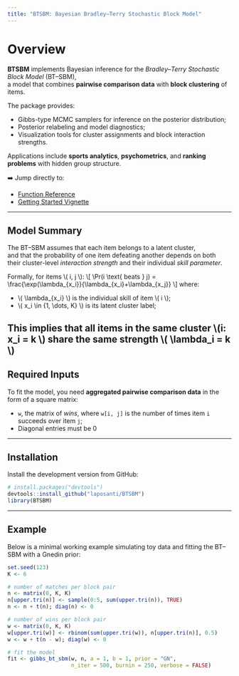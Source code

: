 ```yaml
---
title: "BTSBM: Bayesian Bradley–Terry Stochastic Block Model"
---
```


# Overview

**BTSBM** implements Bayesian inference for the *Bradley–Terry Stochastic Block Model* (BT–SBM),  
a model that combines **pairwise comparison data** with **block clustering** of items.

The package provides:
- Gibbs-type MCMC samplers for inference on the posterior distribution;
- Posterior relabeling and model diagnostics;
- Visualization tools for cluster assignments and block interaction strengths.

Applications include **sports analytics**, **psychometrics**, and **ranking problems** with hidden group structure.

➡️ Jump directly to:
- [Function Reference](reference/index.html)
- [Getting Started Vignette](articles/getting-started.html)

---

## Model Summary

The BT–SBM assumes that each item belongs to a latent cluster,  
and that the probability of one item defeating another depends on both  
their cluster-level *interaction strength* and their individual *skill parameter*.

Formally, for items \\( i, j \\):
\\[
\Pr(i \text{ beats } j) = \frac{\exp(\lambda_{x_i}}{\lambda_{x_i}+\lambda_{x_j}}
\\]
where:
- \\( \lambda_{x_i} \\) is the individual skill of item \\( i \\);
- \\( x_i \\in \{1, \dots, K\} \\) is its latent cluster label;

This implies that all items in the same cluster \\(i: x_i = k \\) share the same strength \\( \lambda_i = k \\)
---

## Required Inputs

To fit the model, you need **aggregated pairwise comparison data** in the form of a square matrix:

- `w`, the  matrix of *wins*, where `w[i, j]` is the number of times item `i` succeeds over item `j`; 
- Diagonal entries must be 0

---

## Installation

Install the development version from GitHub:

```r
# install.packages("devtools")
devtools::install_github("laposanti/BTSBM")
library(BTSBM)
```

---

## Example

Below is a minimal working example simulating toy data and fitting the BT–SBM with a Gnedin prior:

```r
set.seed(123)
K <- 6

# number of matches per block pair
n <- matrix(0, K, K)
n[upper.tri(n)] <- sample(0:5, sum(upper.tri(n)), TRUE)
n <- n + t(n); diag(n) <- 0

# number of wins per block pair
w <- matrix(0, K, K)
w[upper.tri(w)] <- rbinom(sum(upper.tri(w)), n[upper.tri(n)], 0.5)
w <- w + t(n - w); diag(w) <- 0

# fit the model
fit <- gibbs_bt_sbm(w, n, a = 1, b = 1, prior = "GN",
                    n_iter = 500, burnin = 250, verbose = FALSE)



